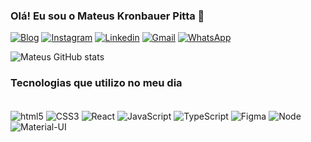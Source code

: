### Olá! Eu sou o Mateus Kronbauer Pitta 👋

[![Blog](https://img.shields.io/website?label=Mateus.com&style=for-the-badge&url=https://portifolio-five-pearl.vercel.app/)](https://mateuskrp.github.io/Portifolio/)
[![Instagram](https://img.shields.io/badge/Instagram-E4405F?style=for-the-badge&logo=instagram&logoColor=white)](https://www.instagram.com/mateuskronbauerr/)
[![Linkedin](https://img.shields.io/badge/LinkedIn-0077B5?style=for-the-badge&logo=linkedin&logoColor=white)](https://www.linkedin.com/in/mateus-pitta/)
[![Gmail](https://img.shields.io/badge/Gmail-D14836?style=for-the-badge&logo=gmail&logoColor=white)](mailto:contato.mateuspitta@gmail.com)
[![WhatsApp](https://img.shields.io/badge/WhatsApp-25D366?style=for-the-badge&logo=whatsapp&logoColor=white)](https://wa.me/+5567999282807?text=Ol%C3%A1%20gostaria%20de%20conversar%20com%20Mateus%20Pitta!%20)

![Mateus GitHub stats](https://github-readme-stats.vercel.app/api?username=mateuskrpitta&show_icons=true&theme=dracula)

### Tecnologias que utilizo no meu dia

<div style="display: inline_block"><br/>
<img  align="center" alt="html5" src="https://img.shields.io/badge/HTML5-E34F26?style=for-the-badge&logo=html5&logoColor=white" />
<img  align="center" alt="CSS3" src="    https://img.shields.io/badge/CSS3-1572B6?style=for-the-badge&logo=css3&logoColor=white" />
<img  align="center" alt="React" src="https://img.shields.io/badge/React-20232A?style=for-the-badge&logo=react&logoColor=61DAFBlogoColor=white" />
<img  align="center" alt="JavaScript" src="https://img.shields.io/badge/JavaScript-F7DF1E?style=for-the-badge&logo=javascript&logoColor=black" />
<img  align="center" alt="TypeScript" src="https://img.shields.io/badge/TypeScript-007ACC?style=for-the-badge&logo=typescript&logoColor=white" />

<img  align="center" alt="Figma" src="https://img.shields.io/badge/Figma-F24E1E?style=for-the-badge&logo=figma&logoColor=white" />
<img  align="center" alt="Node" src="https://img.shields.io/badge/Node.js-43853D?style=for-the-badge&logo=node.js&logoColor=white" />
<img  align="center" alt="Material-UI" src="https://img.shields.io/badge/Material--UI-0081CB?style=for-the-badge&logo=material-ui&logoColor=white" />


</div>
